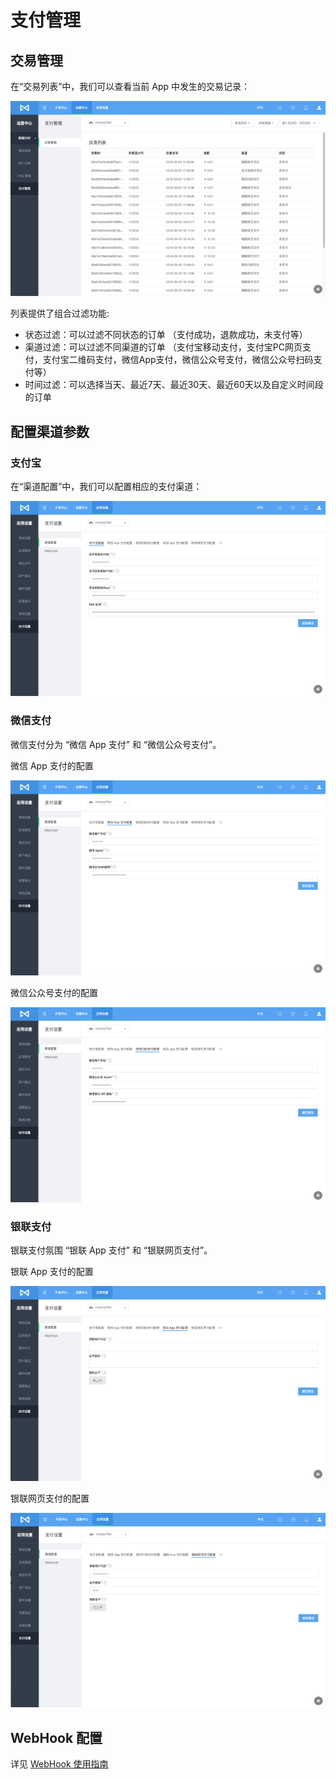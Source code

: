 # 支付管理

## 交易管理
在“交易列表”中，我们可以查看当前 App 中发生的交易记录：

![](../../../images/pay_1.png)

列表提供了组合过滤功能:

* 状态过滤：可以过滤不同状态的订单 （支付成功，退款成功，未支付等）
* 渠道过滤：可以过滤不同渠道的订单 （支付宝移动支付，支付宝PC网页支付，支付宝二维码支付，微信App支付，微信公众号支付，微信公众号扫码支付等）
* 时间过滤：可以选择当天、最近7天、最近30天、最近60天以及自定义时间段的订单

## 配置渠道参数

### 支付宝

在“渠道配置”中，我们可以配置相应的支付渠道：

![](../../../images/pay_2.png)

### 微信支付

微信支付分为 “微信 App 支付” 和 “微信公众号支付”。

微信 App 支付的配置

![](../../../images/pay_3.png)

微信公众号支付的配置

![](../../../images/pay_4.png)

### 银联支付
银联支付氛围 “银联 App 支付” 和 “银联网页支付”。

银联 App 支付的配置

![](../../../images/pay_5.png)

银联网页支付的配置

![](../../../images/pay_6.png)


## WebHook 配置
详见 [WebHook 使用指南](ML_DOCS_LINK_PLACEHOLDER_USERMANUAL#MAXPAY_WEBHOOK)
